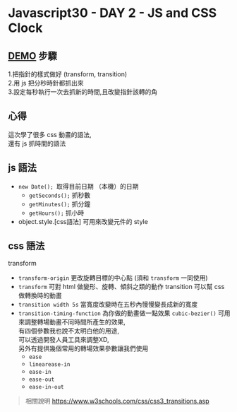 Javascript30 - DAY 2 - JS and CSS Clock
========================================
[DEMO](https://nono1526.github.io/javascript30/02%20-%20JS%20and%20CSS%20Clock/index-nono.html)
步驟
---
1.把指針的樣式做好 (transform, transition)  
2.用 js 把分秒時針都抓出來  
3.設定每秒執行一次去抓新的時間,且改變指針該轉的角  

心得
---
這次學了很多 css 動畫的語法,  
還有 js 抓時間的語法  

js 語法
--------
* `new Date(); `取得目前日期 （本機）的日期
    * `getSeconds();` 抓秒數
    * `getMinutes();` 抓分鐘
    * `getHours();` 抓小時
* object.style.[css語法] 可用來改變元件的 style


css 語法 
------------------------
transform
* `transform-origin` 更改旋轉目標的中心點 (須和 `transform`  一同使用)
* `transform` 可對 html 做變形、旋轉、傾斜之類的動作
transition
可以幫 css 做轉換時的動畫
* `transition width 5s` 當寬度改變時在五秒內慢慢變長成新的寬度
* `transition-timing-function` 為你做的動畫做一點效果
`cubic-bezier()` 
可用來調整轉場動畫不同時間所產生的效果,  
有四個參數我也說不太明白他的用途,  
可以透過開發人員工具來調整XD,  
另外有提供幾個常用的轉場效果參數讓我們使用  
    * `ease`
    * `linearease-in`
    * `ease-in`
    * `ease-out`
    * `ease-in-out `

> 相關說明 https://www.w3schools.com/css/css3_transitions.asp

